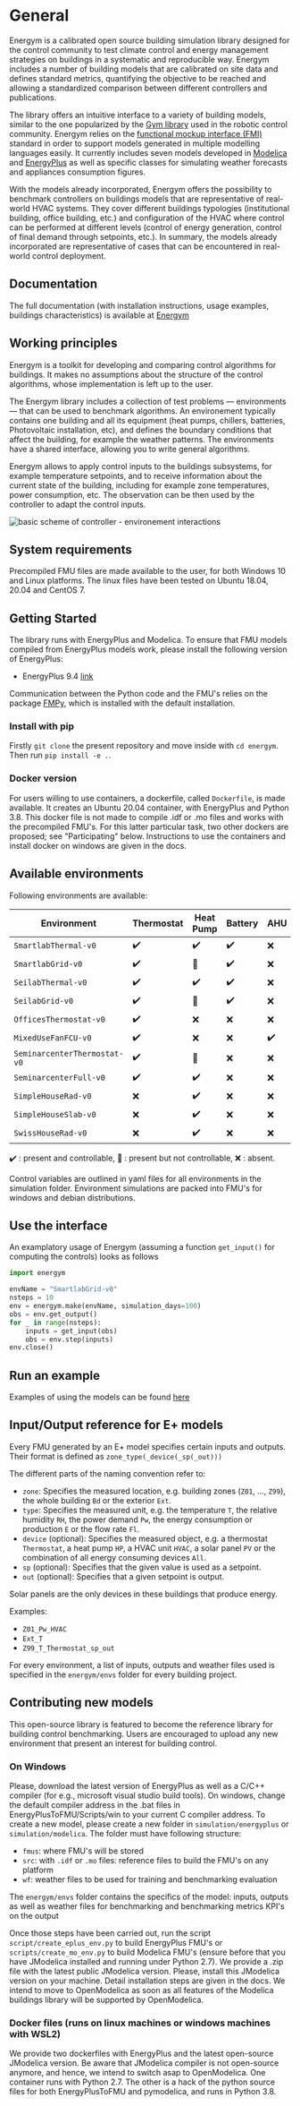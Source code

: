 # General

Energym is a calibrated open source building simulation library designed for the control community to test climate control and energy management strategies on buildings in a systematic and reproducible way. Energym includes a number of building models that are calibrated on site data and defines standard metrics, quantifying the objective to be reached and allowing a standardized comparison between different controllers and publications.

The  library offers an intuitive interface to a variety of building models, similar to the one popularized by the [Gym library](https://gym.openai.com/)
 used in the robotic control community. Energym relies on the [functional mockup interface (FMI)](https://fmi-standard.org/) standard in order to support models generated in multiple modelling languages easily. It currently includes seven models developed in [Modelica](https://www.modelica.org/) and [EnergyPlus](https://energyplus.net/)  as well as specific classes for simulating weather forecasts and appliances consumption figures.

With the models already incorporated, Energym offers the possibility to benchmark controllers on buildings models that are representative of real-world HVAC systems. They cover different buildings typologies (institutional building, office building, etc.) and configuration of the HVAC where control can be performed at different levels (control of energy generation, control of final demand through setpoints, etc.). In summary, the models already incorporated are representative of cases that can be encountered in real-world control deployment.


## Documentation

The full documentation (with installation instructions, usage examples, buildings characteristics) is available at [Energym](https://csem.ch.gitlab.io/energym/)



## Working principles

Energym is a toolkit for developing and comparing control algorithms for buildings. It makes no assumptions about the structure of the control algorithms, whose implementation is left up to the user.

The Energym library includes a collection of test problems — environments — that can be used to benchmark algorithms. An environement typically contains one building and all its equipment (heat pumps, chillers, batteries, Photovoltaic installation, etc), and defines the boundary conditions that affect the building, for example the weather patterns. The environments have a shared interface, allowing you to write general algorithms.

Energym allows to apply control inputs to the buildings subsystems, for example temperature setpoints, and to receive information about the current state of the building, including for example zone temperatures, power consumption, etc. The observation can be then used by the controller to adapt the control inputs.

![basic scheme of controller - environement interactions](docs/sources/images/basic_scheme.png)

## System requirements

Precompiled FMU files are made available to the user, for both Windows 10 and Linux platforms. The linux files have been tested on Ubuntu 18.04, 20.04 and CentOS 7.

## Getting Started

The library runs with EnergyPlus and Modelica. To ensure that FMU models compiled from EnergyPlus models work, please install the following version of EnergyPlus:

- EnergyPlus 9.4 [link](https://energyplus.net/downloads)

Communication between the Python code and the FMU's relies on the package [FMPy](https://github.com/CATIA-Systems/FMPy), which is installed with the default installation.

### Install with pip

Firstly `git clone` the present repository and move inside with `cd energym`. Then run `pip install -e .`.

### Docker version

For users willing to use containers, a dockerfile, called `Dockerfile`, is made available. It creates an Ubuntu 20.04 container, with EnergyPlus and Python 3.8. This docker file is not made to compile .idf or .mo files  and works with the precompiled FMU's. For this latter particular task, two other dockers are proposed; see "Participating" below. Instructions to use the containers and install docker on windows are given in the docs.


## Available environments

Following environments are available:

Environment | Thermostat | Heat Pump | Battery | AHU | EV | PV | Software
---|---|---|---|---|---|---|---
`SmartlabThermal-v0` | :heavy_check_mark: | :heavy_check_mark: | :heavy_check_mark: | :x: | :heavy_check_mark: | :large_orange_diamond: | E+
`SmartlabGrid-v0` | :heavy_check_mark: | :large_orange_diamond: | :heavy_check_mark: | :x: | :heavy_check_mark: | :large_orange_diamond: | E+
`SeilabThermal-v0` | :heavy_check_mark: | :heavy_check_mark: | :heavy_check_mark: | :x: | :heavy_check_mark: | :large_orange_diamond: | E+
`SeilabGrid-v0` | :heavy_check_mark: | :large_orange_diamond: | :heavy_check_mark: | :x: | :heavy_check_mark: | :large_orange_diamond: | E+
`OfficesThermostat-v0` | :heavy_check_mark: | :x: | :x: | :x: | :x: | :large_orange_diamond: | E+
`MixedUseFanFCU-v0` | :heavy_check_mark: | :x: | :x: | :heavy_check_mark: | :x: | :x: | E+
`SeminarcenterThermostat-v0` | :heavy_check_mark: | :large_orange_diamond: | :x: | :x: | :x: | :large_orange_diamond: | E+
`SeminarcenterFull-v0` | :heavy_check_mark: | :heavy_check_mark: | :x: | :x: | :x: | :large_orange_diamond: | E+
`SimpleHouseRad-v0` | :x: | :heavy_check_mark: | :x: | :x: | :x: | :large_orange_diamond: | Mod
`SimpleHouseSlab-v0` | :x: | :heavy_check_mark: | :x: | :x: | :x: | :large_orange_diamond: | Mod
`SwissHouseRad-v0` | :x: | :heavy_check_mark: | :x: | :x: | :x: | :large_orange_diamond: | Mod

:heavy_check_mark: : present and controllable, :large_orange_diamond: : present but not controllable, :x: : absent. 

Control variables are outlined in yaml files for all environments in the simulation folder. Environment simulations are packed into FMU's for windows and debian distributions.


## Use the interface

An examplatory usage of Energym (assuming a function `get_input()` for computing the controls) looks as follows

```python
import energym

envName = "SmartlabGrid-v0"
nsteps = 10
env = energym.make(envName, simulation_days=100)
obs = env.get_output()
for _ in range(nsteps):
    inputs = get_input(obs)
    obs = env.step(inputs)
env.close()
```


## Run an example

Examples of using the models can be found [here](notebooks)

## Input/Output reference for E+ models

Every FMU generated by an E+ model specifies certain inputs and outputs. Their format is defined as
`zone_type(_device(_sp(_out)))`

The different parts of the naming convention refer to:
- `zone`: Specifies the measured location, e.g. building zones (`Z01`, ..., `Z99`), the whole building `Bd` or the exterior `Ext`.
- `type`: Specifies the measured unit, e.g. the temperature `T`, the relative humidity `RH`, the power demand `Pw`, the energy consumption or production `E` or the flow rate `Fl`.
- `device` (optional): Specifies the measured object, e.g. a thermostat `Thermostat`, a heat pump `HP`, a HVAC unit `HVAC`, a solar panel `PV` or the combination of all energy consuming devices `All`.
- `sp` (optional): Specifies that the given value is used as a setpoint.
- `out` (optional): Specifies that a given setpoint is output.

Solar panels are the only devices in these buildings that produce energy.

Examples:
- `Z01_Pw_HVAC`
- `Ext_T`
- `Z99_T_Thermostat_sp_out`

For every environment, a list of inputs, outputs and weather files used is specified in the `energym/envs` folder for every building project.


## Contributing new models
This open-source library is featured to become the reference library for building control benchmarking. Users are encouraged to upload any new environment that present an interest for building control.

### On Windows
Please, download the latest version of EnergyPlus as well as a C/C++ compiler (for e.g., microsoft visual studio build tools). On windows, change the default compiler address in the .bat files in EnergyPlusToFMU/Scripts/win to your current C compiler address.
To create a new model, please create a new folder in `simulation/energyplus` or `simulation/modelica`. The folder must have following structure:
- `fmus`: where FMU's will be stored
- `src`: with `.idf` or `.mo` files: reference files to build the FMU's on any platform
- `wf`: weather files to be used for training and benchmarking evaluation

The `energym/envs` folder contains the specifics of the model: inputs, outputs as well as weather files for benchmarking and benchmarking metrics KPI's on the output

Once those steps have been carried out, run the script `script/create_eplus_env.py` to build EnergyPlus FMU's or `scripts/create_mo_env.py` to build Modelica FMU's (ensure before that you have JModelica installed and running under Python 2.7). We provide a .zip file with the latest public JModelica version. Please, install this JModelica version on your machine. Detail installation steps are given in the docs. We intend to move to OpenModelica as soon as all features of the Modelica buildings library will be supported by OpenModelica.

### Docker files (runs on linux machines or windows machines with WSL2)
We provide two dockerfiles with EnergyPlus and the latest open-source JModelica version. Be aware that JModelica compiler is not open-source anymore, and hence, we intend to switch asap to OpenModelica. One container runs with Python 2.7. The other is a hack of the python source files for both EnergyPlusToFMU and pymodelica, and runs in Python 3.8.
